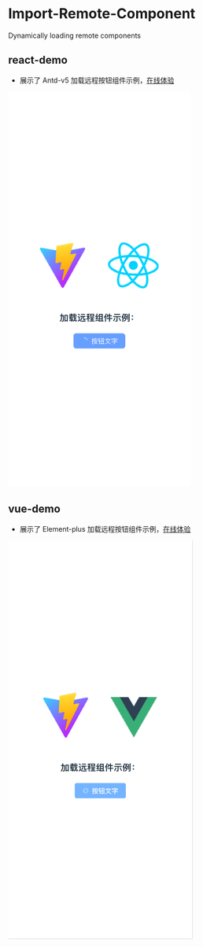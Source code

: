 # Import-Remote-Component
Dynamically loading remote components

## react-demo

* 展示了 Antd-v5 加载远程按钮组件示例，[在线体验](https://stackblitz.com/edit/vitejs-vite-2g2fpe?terminal=dev)

![image](./react.png)

## vue-demo

* 展示了 Element-plus 加载远程按钮组件示例，[在线体验](https://stackblitz.com/edit/vitejs-vite-chrzxj?terminal=dev)

![image](./vue.png)
